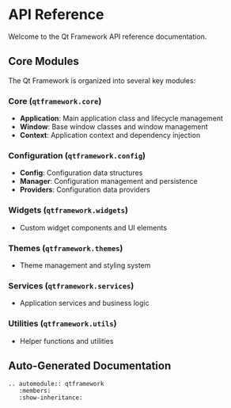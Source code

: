 # API Reference

Welcome to the Qt Framework API reference documentation.

## Core Modules

The Qt Framework is organized into several key modules:

### Core (`qtframework.core`)

- **Application**: Main application class and lifecycle management
- **Window**: Base window classes and window management
- **Context**: Application context and dependency injection

### Configuration (`qtframework.config`)

- **Config**: Configuration data structures
- **Manager**: Configuration management and persistence
- **Providers**: Configuration data providers

### Widgets (`qtframework.widgets`)

- Custom widget components and UI elements

### Themes (`qtframework.themes`)

- Theme management and styling system

### Services (`qtframework.services`)

- Application services and business logic

### Utilities (`qtframework.utils`)

- Helper functions and utilities

## Auto-Generated Documentation

```{eval-rst}
.. automodule:: qtframework
   :members:
   :show-inheritance:
```
